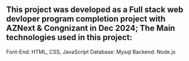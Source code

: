 This project was developed as a Full stack web devloper program completion project with AZNext & Congnizant in Dec 2024;
The Main technologies used in this project: 
---------------------------------------
Font-End: HTML, CSS, JavaScript
Database: Mysql
Backend: Node.js
